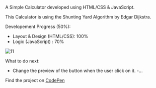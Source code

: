 A Simple Calculator developed using HTML/CSS & JavaScript.

This Calculator is using the Shunting Yard Algorithm by Edgar Dijkstra.

Developement Progress (50%):
  - Layout & Design (HTML/CSS): 100%
  - Logic (JavaScript) : 70%
  
<img src="https://i.ibb.co/3C3HGfk/11.png" alt="11" border="0">

What to do next:
  - Change the preview of the button when the user click on it.
  -...
 
 Find the project on <a href="https://codepen.io/ican17/pen/mdddmEd">CodePen</a>
